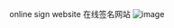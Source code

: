 

<a herf="">online sign website</a>
<a herf="">在线签名网站</a>
![image](https://user-images.githubusercontent.com/66298978/202837839-006741a4-354c-4acc-8971-f96c04668162.png)
